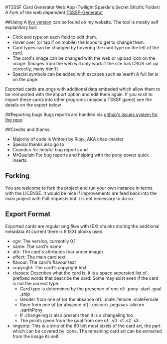 #TSSSF Card Generator Web App
(Twilight Sparkle's Secret Shipfic Folder)
A Fork of the web dependent [TSSSF-Generator](https://github.com/chao-master/TSSSFF-Generator)

##Using
A [live version](https://sucs.org/~ripp_/TSSSF-App/) can be found on my website.
The tool is mostly self explanitory but:
 * Click and type on each field to edit them.
 * Hover over (or tap if on mobile) the Icons to get to change them.
 * Card types can be changed by hovering the card type on the left of the card.
 * The card's image can be changed with the web or upload icon on the image. (Images from the web will only work if the site has CROS set up correctly, many don't)
 * Special symbols can be added with escapes such as \earth A full list is on the page.

Exported cards are pngs with additional data embeded which allow them to be reimported with the import option and edit them again.
If you wish to import these cards into other programs (maybe a TSSSF game) see the details on the export below

##Reporting bugs
  Bugs reports are handled via [github's issues system for the repo](https://github.com/chao-master/TSSSF-App/issues)

##Credits and thanks.
 * Majority of code is Written by Ripp_ AKA chao-master
 * Special thanks also go to
  * Coandco for helpful bug reports and
  * MrQuallzin For bug reports and helping with the pony power quick inserts.

## Forking
You are welcome to fork the project and run your own instance in terms with the LICENSE.
It would be nice if improvements are feed back into the main project with Pull requests but it is not necessary to do so.

## Export Format
Exported cards are regular png files with tEXt chunks storing the additional metadata
At current there is 8 tEXt blocks used:
 * cgv: The version, currentlly 0.1
 * name: The card's name
 * attr: The card's attributes (bar under image)
 * effect: The main card text
 * flavour: The card's flavour text
 * copyright: The card's copyright text
 * classes: Describes what the card is, it is a space seperated list of . prefixed words that describe the card:
   Some may exist even if the card is not the correct type.
    * Card type is determined by the presence of one of: .pony .start .goal .ship
    * Gender from one of (or the absance of): .male .female .maleFemale
    * Race from one of (or absance of): .unicorn .pegasus .alicorn .earthPony
    * If .changeling is also present then it is a changeling too
    * The points given from the goal from one of: .s0 .s1 .s2 .s3
 * imgstrip: This is a strip of the 60 left most pixels of the card art, the part which can be covered by icons. The remaining card art can be extracted from the image its self.
